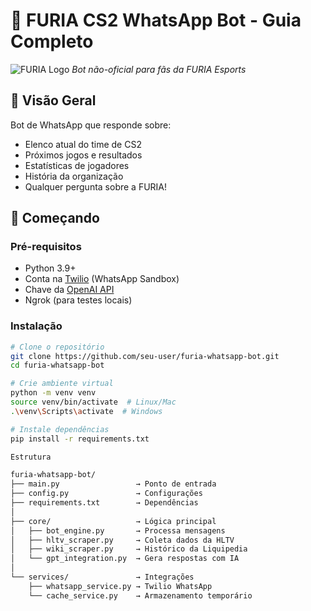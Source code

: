 # 🤖 FURIA CS2 WhatsApp Bot - Guia Completo

![FURIA Logo](https://static.draft5.gg/teams/86328-Furia-Gaming.png) *Bot não-oficial para fãs da FURIA Esports*

## 📌 Visão Geral
Bot de WhatsApp que responde sobre:
- Elenco atual do time de CS2
- Próximos jogos e resultados
- Estatísticas de jogadores
- História da organização
- Qualquer pergunta sobre a FURIA!

## 🚀 Começando

### Pré-requisitos
- Python 3.9+
- Conta na [Twilio](https://www.twilio.com/) (WhatsApp Sandbox)
- Chave da [OpenAI API](https://platform.openai.com/)
- Ngrok (para testes locais)

### Instalação
```bash
# Clone o repositório
git clone https://github.com/seu-user/furia-whatsapp-bot.git
cd furia-whatsapp-bot

# Crie ambiente virtual
python -m venv venv
source venv/bin/activate  # Linux/Mac
.\venv\Scripts\activate  # Windows

# Instale dependências
pip install -r requirements.txt

Estrutura

furia-whatsapp-bot/
├── main.py                 → Ponto de entrada
├── config.py               → Configurações
├── requirements.txt        → Dependências
│
├── core/                   → Lógica principal
│   ├── bot_engine.py       → Processa mensagens
│   ├── hltv_scraper.py     → Coleta dados da HLTV
│   ├── wiki_scraper.py     → Histórico da Liquipedia
│   └── gpt_integration.py  → Gera respostas com IA
│
└── services/               → Integrações
    ├── whatsapp_service.py → Twilio WhatsApp
    └── cache_service.py    → Armazenamento temporário
